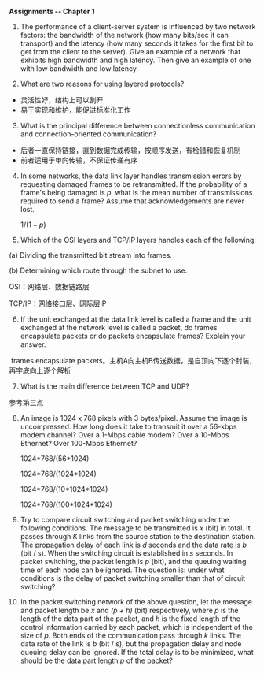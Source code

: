 **Assignments -- Chapter 1**

1. The performance of a client-server system is influenced by two network factors: the bandwidth of the network (how many bits/sec it can transport) and the latency (how many seconds it takes for the first bit to get from the client to the server). Give an example of a network that exhibits high bandwidth and high latency. Then give an example of one with low bandwidth and low latency. 



2. What are two reasons for using layered protocols?

+ 灵活性好，结构上可以割开
+ 易于实现和维护，能促进标准化工作

3. What is the principal difference between connectionless communication and connection-oriented communication?

+ 后者一直保持链接，直到数据完成传输，按顺序发送，有检错和恢复机制
+ 前者适用于单向传输，不保证传递有序

4. In some networks, the data link layer handles transmission errors by requesting damaged frames to be retransmitted. If the probability of a frame's being damaged is *p*, what is the mean number of transmissions required to send a frame? Assume that acknowledgements are never lost.

   $1/(1-p)$



5. Which of the OSI layers and TCP/IP layers handles each of the following:

(a) Dividing the transmitted bit stream into frames.

(b) Determining which route through the subnet to use.

OSI：网络层、数据链路层

TCP/IP：网络接口层、网际层IP

6. If the unit exchanged at the data link level is called a frame and the unit exchanged at the network level is called a packet, do frames encapsulate packets or do packets encapsulate frames? Explain your answer.

​		frames encapsulate packets。主机A向主机B传送数据，是自顶向下逐个封装，再字底向上逐个解析

7. What is the main difference between TCP and UDP?

参考第三点

8. An image is 1024 x 768 pixels with 3 bytes/pixel. Assume the image is uncompressed. How long does it take to transmit it over a 56-kbps modem channel? Over a 1-Mbps cable modem? Over a 10-Mbps Ethernet? Over 100-Mbps Ethernet?

   1024\*768/(56\*1024)

   1024\*768/(1024\*1024)

   1024\*768/(10*1024\*1024)

   1024\*768/(100*1024\*1024)



9. Try to compare circuit switching and packet switching under the following conditions. The message to be transmitted is *x* (bit) in total. It passes through *K* links from the source station to the destination station. The propagation delay of each link is *d* seconds and the data rate is *b* (bit / s). When the switching circuit is established in *s* seconds. In packet switching, the packet length is *p* (bit), and the queuing waiting time of each node can be ignored. The question is: under what conditions is the delay of packet switching smaller than that of circuit switching?





10. In the packet switching network of the above question, let the message and packet length be *x* and *(p + h)* (bit) respectively, where *p* is the length of the data part of the packet, and *h* is the fixed length of the control information carried by each packet, which is independent of the size of *p*. Both ends of the communication pass through *k* links. The data rate of the link is *b* (bit / s), but the propagation delay and node queuing delay can be ignored. If the total delay is to be minimized, what should be the data part length *p* of the packet?